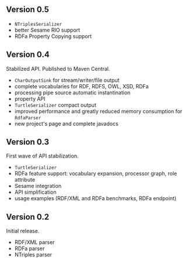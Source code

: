 Version 0.5
-----------

* `NTriplesSerializer`
* better Sesame RIO support
* RDFa Property Copying support

Version 0.4
-----------

Stabilized API. Published to Maven Central.

* `CharOutputSink` for stream/writer/file output
* complete vocabularies for RDF, RDFS, OWL, XSD, RDFa
* processing pipe source automatic instantination
* property API
* `TurtleSerializer` compact output
* improved performance and greatly reduced memory consumption for `RdfaParser`
* new project's page and complete javadocs

Version 0.3
-----------

First wave of API stabilization.

* `TurtleSerializer`
* RDFa feature support: vocabulary expansion, processor graph, role attribute
* Sesame integration
* API simplification
* usage examples (RDF/XML and RDFa benchmarks, RDFa endpoint)

Version 0.2
-----------

Initial release.

* RDF/XML parser
* RDFa parser
* NTriples parser
